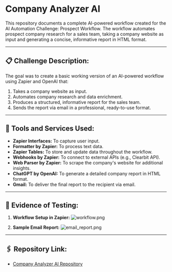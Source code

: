 # Company Analyzer AI

This repository documents a complete AI-powered workflow created for the AI Automation Challenge: Prospect Workflow. The workflow automates prospect company research for a sales team, taking a company website as input and generating a concise, informative report in HTML format.

---

## 📋 Challenge Description:

The goal was to create a basic working version of an AI-powered workflow using Zapier and OpenAI that:
1. Takes a company website as input.
2. Automates company research and data enrichment.
3. Produces a structured, informative report for the sales team.
4. Sends the report via email in a professional, ready-to-use format.

---

## 🔧 Tools and Services Used:
- **Zapier Interfaces:** To capture user input.
- **Formatter by Zapier:** To process text data.
- **Zapier Tables:** To store and update data throughout the workflow.
- **Webhooks by Zapier:** To connect to external APIs (e.g., Clearbit API).
- **Web Parser by Zapier:** To scrape the company's website for additional insights.
- **ChatGPT by OpenAI:** To generate a detailed company report in HTML format.
- **Gmail:** To deliver the final report to the recipient via email.

---

## 🧪 Evidence of Testing:
1. **Workflow Setup in Zapier:**
   ![workflow.png]()

2. **Sample Email Report:**
   ![email_report.png](email_report.png)

---

## 🖇️ Repository Link:
- [Company Analyzer AI Repository](https://github.com/yourusername/Company-Analyzer-AI)

